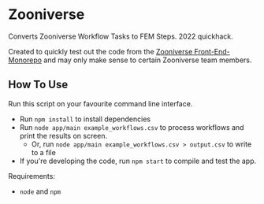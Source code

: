 # Zooniverse

Converts Zooniverse Workflow Tasks to FEM Steps. 2022 quickhack.

Created to quickly test out the code from the [Zooniverse Front-End-Monorepo](https://github.com/zooniverse/front-end-monorepo)
and may only make sense to certain Zooniverse team members.

## How To Use

Run this script on your favourite command line interface.

- Run `npm install` to install dependencies
- Run `node app/main example_workflows.csv` to process workflows and print the results on
  screen.
  - Or, run `node app/main example_workflows.csv > output.csv` to write to a file
- If you're developing the code, run `npm start` to compile and test the app.

Requirements:
- `node` and `npm`
